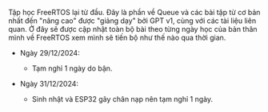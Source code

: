Tập học FreeRTOS lại từ đầu. Đây là phần về Queue và các bài tập từ cơ bản nhất đến "nâng cao" được "giảng dạy" bởi GPT v1, cùng với các tài liệu liên quan. Ở đây sẽ được cập nhật toàn bộ bài theo từng ngày học của bản thân mình về FreeRTOS xem mình sẽ tiến bộ như thế nào qua thời gian.

- Ngày 29/12/2024:
    - Tạm nghỉ 1 ngày do bận.

- Ngày 31/12/2024:
    - Sinh nhật và ESP32 gãy chân nạp nên tạm nghỉ 1 ngày.
